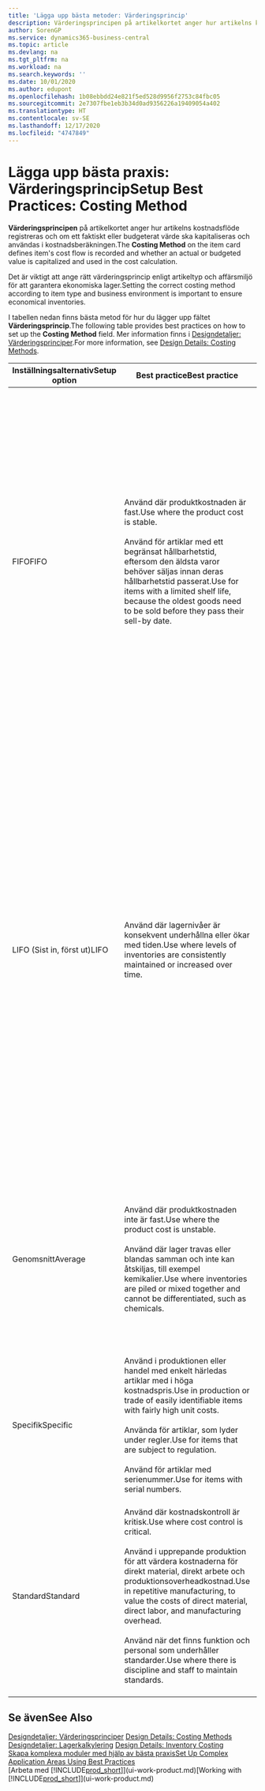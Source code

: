 ```yaml
---
title: 'Lägga upp bästa metoder: Värderingsprincip'
description: Värderingsprincipen på artikelkortet anger hur artikelns kostnadsflöde registreras och om ett faktiskt eller budgeterat värde ska kapitaliseras och användas i kostnadsberäkningen.
author: SorenGP
ms.service: dynamics365-business-central
ms.topic: article
ms.devlang: na
ms.tgt_pltfrm: na
ms.workload: na
ms.search.keywords: ''
ms.date: 10/01/2020
ms.author: edupont
ms.openlocfilehash: 1b08ebbdd24e821f5ed528d9956f2753c84fbc05
ms.sourcegitcommit: 2e7307fbe1eb3b34d0ad9356226a19409054a402
ms.translationtype: HT
ms.contentlocale: sv-SE
ms.lasthandoff: 12/17/2020
ms.locfileid: "4747849"
---
```

# <a name="setup-best-practices-costing-method"></a><span data-ttu-id="968ae-103">Lägga upp bästa praxis: Värderingsprincip</span><span class="sxs-lookup"><span data-stu-id="968ae-103">Setup Best Practices: Costing Method</span></span>

<span data-ttu-id="968ae-104">**Värderingsprincipen** på artikelkortet anger hur artikelns kostnadsflöde registreras och om ett faktiskt eller budgeterat värde ska kapitaliseras och användas i kostnadsberäkningen.</span><span class="sxs-lookup"><span data-stu-id="968ae-104">The **Costing Method** on the item card defines item's cost flow is recorded and whether an actual or budgeted value is capitalized and used in the cost calculation.</span></span>  

 <span data-ttu-id="968ae-105">Det är viktigt att ange rätt värderingsprincip enligt artikeltyp och affärsmiljö för att garantera ekonomiska lager.</span><span class="sxs-lookup"><span data-stu-id="968ae-105">Setting the correct costing method according to item type and business environment is important to ensure economical inventories.</span></span>  

 <span data-ttu-id="968ae-106">I tabellen nedan finns bästa metod för hur du lägger upp fältet **Värderingsprincip**.</span><span class="sxs-lookup"><span data-stu-id="968ae-106">The following table provides best practices on how to set up the **Costing Method** field.</span></span> <span data-ttu-id="968ae-107">Mer information finns i [Designdetaljer: Värderingsprinciper](design-details-costing-methods.md).</span><span class="sxs-lookup"><span data-stu-id="968ae-107">For more information, see [Design Details: Costing Methods](design-details-costing-methods.md).</span></span>  

|<span data-ttu-id="968ae-108">Inställningsalternativ</span><span class="sxs-lookup"><span data-stu-id="968ae-108">Setup option</span></span>|<span data-ttu-id="968ae-109">Best practice</span><span class="sxs-lookup"><span data-stu-id="968ae-109">Best practice</span></span>|<span data-ttu-id="968ae-110">Kommentar</span><span class="sxs-lookup"><span data-stu-id="968ae-110">Comment</span></span>|  
|------------------|-------------------|-------------|  
|<span data-ttu-id="968ae-111">FIFO</span><span class="sxs-lookup"><span data-stu-id="968ae-111">FIFO</span></span>|<span data-ttu-id="968ae-112">Använd där produktkostnaden är fast.</span><span class="sxs-lookup"><span data-stu-id="968ae-112">Use where the product cost is stable.</span></span><br /><br /> <span data-ttu-id="968ae-113">Använd för artiklar med ett begränsat hållbarhetstid, eftersom den äldsta varor behöver säljas innan deras hållbarhetstid passerat.</span><span class="sxs-lookup"><span data-stu-id="968ae-113">Use for items with a limited shelf life, because the oldest goods need to be sold before they pass their sell-by date.</span></span>|<span data-ttu-id="968ae-114">En artikels styckkostnad är det verkliga värdet på en mottagen artikel, vald enligt FIFO-regeln.</span><span class="sxs-lookup"><span data-stu-id="968ae-114">An item's unit cost is the actual value of any receipt of the item, selected by the FIFO rule.</span></span><br /><br /> <span data-ttu-id="968ae-115">I lagervärdering antas det att de första artiklarna in i lagret säljs först.</span><span class="sxs-lookup"><span data-stu-id="968ae-115">In inventory valuation, it is assumed that the first items placed in inventory are sold first.</span></span> <span data-ttu-id="968ae-116">**Obs!**  När priser stiger visar balansräkningen ett högre värde</span><span class="sxs-lookup"><span data-stu-id="968ae-116">**Note:**  When prices are rising, the balance sheet shows greater value.</span></span> <span data-ttu-id="968ae-117">Det betyder att skatteskuler ökar, men kreditpoängen och förmåga att låna kontant ökar.</span><span class="sxs-lookup"><span data-stu-id="968ae-117">This means that tax liabilities increase, but credit scores and the ability to borrow cash improve.</span></span>|  
|<span data-ttu-id="968ae-118">LIFO (Sist in, först ut)</span><span class="sxs-lookup"><span data-stu-id="968ae-118">LIFO</span></span>|<span data-ttu-id="968ae-119">Använd där lagernivåer är konsekvent underhållna eller ökar med tiden.</span><span class="sxs-lookup"><span data-stu-id="968ae-119">Use where levels of inventories are consistently maintained or increased over time.</span></span>|<span data-ttu-id="968ae-120">En artikels styckkostnad är det verkliga värdet på en mottagen artikel, vald enligt LIFO-regeln.</span><span class="sxs-lookup"><span data-stu-id="968ae-120">An item's unit cost is the actual value of any receipt of the item, selected by the LIFO rule.</span></span><br /><br /> <span data-ttu-id="968ae-121">I lagervärdering antas det att de senaste artiklarna in i lagret säljs först.</span><span class="sxs-lookup"><span data-stu-id="968ae-121">In inventory valuation, it is assumed that the last items placed in inventory are sold first.</span></span> <span data-ttu-id="968ae-122">**Obs!**  När priser vill stiger, minskas värdet på resultaträkningen.</span><span class="sxs-lookup"><span data-stu-id="968ae-122">**Note:**  When prices are rising, the value on the income statement decreases.</span></span> <span data-ttu-id="968ae-123">Det betyder att skatteskuler minskar, men din förmåga att låna kontant försämras.</span><span class="sxs-lookup"><span data-stu-id="968ae-123">This means that tax liabilities decrease, but the ability to borrow cash deteriorates.</span></span> <span data-ttu-id="968ae-124">**Viktigt:**  Tillåts inte i många länderregioner, eftersom det kan användas för att dölja vinst.</span><span class="sxs-lookup"><span data-stu-id="968ae-124">**Important:**  Disallowed in many countries/regions, as it can be used to depress profit.</span></span>|  
|<span data-ttu-id="968ae-125">Genomsnitt</span><span class="sxs-lookup"><span data-stu-id="968ae-125">Average</span></span>|<span data-ttu-id="968ae-126">Använd där produktkostnaden inte är fast.</span><span class="sxs-lookup"><span data-stu-id="968ae-126">Use where the product cost is unstable.</span></span><br /><br /> <span data-ttu-id="968ae-127">Använd där lager travas eller blandas samman och inte kan åtskiljas, till exempel kemikalier.</span><span class="sxs-lookup"><span data-stu-id="968ae-127">Use where inventories are piled or mixed together and cannot be differentiated, such as chemicals.</span></span>|<span data-ttu-id="968ae-128">En artikels styckkostnad beräknas enligt den genomsnittliga styckkostnaden vid varje tidpunkt efter ett inköp.</span><span class="sxs-lookup"><span data-stu-id="968ae-128">An item's unit cost is calculated as the average unit cost at each point in time after a purchase.</span></span><br /><br /> <span data-ttu-id="968ae-129">För lagervärdering förutsätts att alla lagerartiklar säljs samtidigt.</span><span class="sxs-lookup"><span data-stu-id="968ae-129">For inventory valuation, it is assumed that all inventories are sold simultaneously.</span></span>|
|<span data-ttu-id="968ae-130">Specifik</span><span class="sxs-lookup"><span data-stu-id="968ae-130">Specific</span></span>|<span data-ttu-id="968ae-131">Använd i produktionen eller handel med enkelt härledas artiklar med i höga kostnadspris.</span><span class="sxs-lookup"><span data-stu-id="968ae-131">Use in production or trade of easily identifiable items with fairly high unit costs.</span></span><br /><br /> <span data-ttu-id="968ae-132">Använda för artiklar, som lyder under regler.</span><span class="sxs-lookup"><span data-stu-id="968ae-132">Use for items that are subject to regulation.</span></span><br /><br /> <span data-ttu-id="968ae-133">Använd för artiklar med serienummer.</span><span class="sxs-lookup"><span data-stu-id="968ae-133">Use for items with serial numbers.</span></span>|<span data-ttu-id="968ae-134">En artikels styckkostnad är den exakta kostnaden för mottagandet av den aktuella enheten.</span><span class="sxs-lookup"><span data-stu-id="968ae-134">An item's unit cost is the exact cost at which the particular unit was received.</span></span>|
|<span data-ttu-id="968ae-135">Standard</span><span class="sxs-lookup"><span data-stu-id="968ae-135">Standard</span></span>|<span data-ttu-id="968ae-136">Använd där kostnadskontroll är kritisk.</span><span class="sxs-lookup"><span data-stu-id="968ae-136">Use where cost control is critical.</span></span><br /><br /> <span data-ttu-id="968ae-137">Använd i upprepande produktion för att värdera kostnaderna för direkt material, direkt arbete och produktionsoverheadkostnad.</span><span class="sxs-lookup"><span data-stu-id="968ae-137">Use in repetitive manufacturing, to value the costs of direct material, direct labor, and manufacturing overhead.</span></span><br /><br /> <span data-ttu-id="968ae-138">Använd när det finns funktion och personal som underhåller standarder.</span><span class="sxs-lookup"><span data-stu-id="968ae-138">Use where there is discipline and staff to maintain standards.</span></span>|<span data-ttu-id="968ae-139">En artikels styckkostnad är förinställd baserad på uppskattning.</span><span class="sxs-lookup"><span data-stu-id="968ae-139">An item's unit cost is preset based on estimated.</span></span><br /><br /> <span data-ttu-id="968ae-140">När den verkliga kostnaden senare realiseras, måste standardkostnaden justeras med den verkliga kostnaden via skillnadsvärden.</span><span class="sxs-lookup"><span data-stu-id="968ae-140">When the actual cost is realized later, the standard cost must be adjusted to the actual cost through variance values.</span></span>|  

## <a name="see-also"></a><span data-ttu-id="968ae-141">Se även</span><span class="sxs-lookup"><span data-stu-id="968ae-141">See Also</span></span>  
 <span data-ttu-id="968ae-142">[Designdetaljer: Värderingsprinciper](design-details-costing-methods.md) </span><span class="sxs-lookup"><span data-stu-id="968ae-142">[Design Details: Costing Methods](design-details-costing-methods.md) </span></span>  
 <span data-ttu-id="968ae-143">[Designdetaljer: Lagerkalkylering](design-details-inventory-costing.md) </span><span class="sxs-lookup"><span data-stu-id="968ae-143">[Design Details: Inventory Costing](design-details-inventory-costing.md) </span></span>  
 [<span data-ttu-id="968ae-144">Skapa komplexa moduler med hjälp av bästa praxis</span><span class="sxs-lookup"><span data-stu-id="968ae-144">Set Up Complex Application Areas Using Best Practices</span></span>](set-up-complex-application-areas-using-best-practices.md)  
 <span data-ttu-id="968ae-145">[Arbeta med [!INCLUDE[prod_short](includes/prod_short.md)]](ui-work-product.md)</span><span class="sxs-lookup"><span data-stu-id="968ae-145">[Working with [!INCLUDE[prod_short](includes/prod_short.md)]](ui-work-product.md)</span></span>
